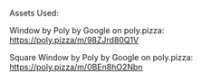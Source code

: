 Assets Used:

Window by Poly by Google on poly.pizza: https://poly.pizza/m/98ZJrd80Q1V

Square Window by Poly by Google on poly.pizza: https://poly.pizza/m/0BEn8hO2Nbn